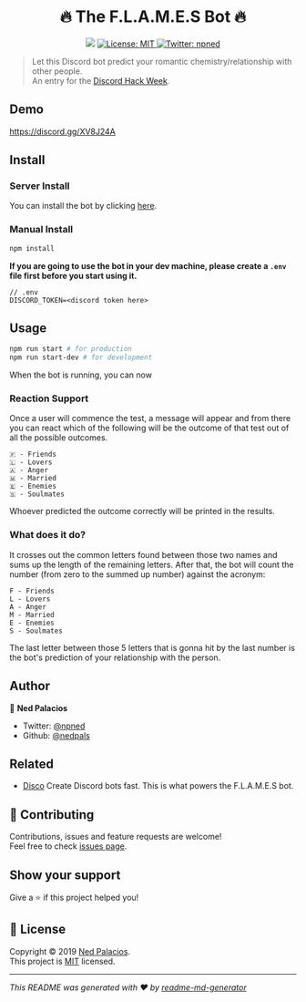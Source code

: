 <h1 align="center">🔥 The F.L.A.M.E.S Bot 🔥</h1>
<p align="center">
  <img src="https://img.shields.io/badge/version-1.0.0-blue.svg?cacheSeconds=2592000" />
  <a href="LICENSE">
    <img alt="License: MIT" src="https://img.shields.io/badge/License-MIT-yellow.svg" target="_blank" />
  </a>
  <a href="https://twitter.com/npned">
    <img alt="Twitter: npned" src="https://img.shields.io/twitter/follow/npned.svg?style=social" target="_blank" />
  </a>
</p>

> Let this Discord bot predict your romantic chemistry/relationship with other people. <br /> An entry for the [Discord Hack Week](https://blog.discordapp.com/discord-community-hack-week-build-and-create-alongside-us-6b2a7b7bba33).

## Demo
https://discord.gg/XV8J24A

## Install
### Server Install
You can install the bot by clicking [here](https://discordapp.com/api/oauth2/authorize?client_id=593572228784848907&permissions=1073817664&scope=bot).

### Manual Install
```sh
npm install
```

**If you are going to use the bot in your dev machine, please create a `.env` file first before you start using it.**
```env
// .env
DISCORD_TOKEN=<discord token here>
```

## Usage

```sh
npm run start # for production
npm run start-dev # for development
```

When the bot is running, you can now

### Reaction Support
Once a user will commence the test, a message will appear and from there you can react which of the following will be the outcome of that test out of all the possible outcomes.
```
🇫 - Friends
🇱 - Lovers
🇦 - Anger
🇲 - Married
🇪 - Enemies
🇸 - Soulmates
```
Whoever predicted the outcome correctly will be printed in the results.

### What does it do?
It crosses out the common letters found between those two names and sums up the length of the remaining letters. After that, the bot will count the number (from zero to the summed up number) against the acronym:
```
F - Friends
L - Lovers
A - Anger
M - Married
E - Enemies
S - Soulmates
```
The last letter between those 5 letters that is gonna hit by the last number is the bot's prediction of your relationship with the person.

## Author

👤 **Ned Palacios**

* Twitter: [@npned](https://twitter.com/npned)
* Github: [@nedpals](https://github.com/nedpals)

## Related
- [Disco](https://github.com/nedpals/disco) Create Discord bots fast. This is what powers the F.L.A.M.E.S bot.

## 🤝 Contributing

Contributions, issues and feature requests are welcome!<br />Feel free to check [issues page](https://github.com/nedpals/flames-bot/issues).

## Show your support

Give a ⭐️ if this project helped you!

## 📝 License

Copyright © 2019 [Ned Palacios](https://github.com/nedpals).<br />
This project is [MIT](LICENSE) licensed.

***
_This README was generated with ❤️ by [readme-md-generator](https://github.com/kefranabg/readme-md-generator)_